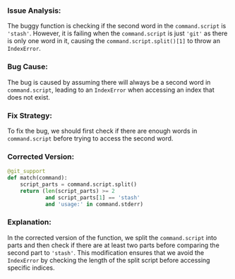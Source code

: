 ### Issue Analysis:
The buggy function is checking if the second word in the `command.script` is `'stash'`. However, it is failing when the `command.script` is just `'git'` as there is only one word in it, causing the `command.script.split()[1]` to throw an `IndexError`.

### Bug Cause:
The bug is caused by assuming there will always be a second word in `command.script`, leading to an `IndexError` when accessing an index that does not exist.

### Fix Strategy:
To fix the bug, we should first check if there are enough words in `command.script` before trying to access the second word.

### Corrected Version:
```python
@git_support
def match(command):
    script_parts = command.script.split()
    return (len(script_parts) >= 2
            and script_parts[1] == 'stash'
            and 'usage:' in command.stderr)
```

### Explanation:
In the corrected version of the function, we split the `command.script` into parts and then check if there are at least two parts before comparing the second part to `'stash'`. This modification ensures that we avoid the `IndexError` by checking the length of the split script before accessing specific indices.